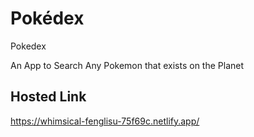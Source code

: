 # Pokédex

Pokedex

An App to Search Any Pokemon that exists on the Planet

## Hosted Link

https://whimsical-fenglisu-75f69c.netlify.app/